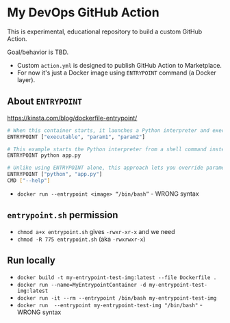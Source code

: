 My DevOps GitHub Action
===

This is experimental, educational repository to build a custom GitHub Action.

Goal/behavior is TBD.

- Custom `action.yml` is designed to publish GitHub Action to Marketplace.
- For now it's just a Docker image using `ENTRYPOINT` command (a Docker layer).

## About `ENTRYPOINT`

https://kinsta.com/blog/dockerfile-entrypoint/

```sh
# When this container starts, it launches a Python interpreter and executes the app.py script to act as your container’s default behavior.
ENTRYPOINT ["executable", "param1", "param2"] 

# This example starts the Python interpreter from a shell command instead of running it directly.
ENTRYPOINT python app.py 

# Unlike using ENTRYPOINT alone, this approach lets you override parameters passed during the docker run command.
ENTRYPOINT ["python", "app.py"]
CMD ["--help"]
```

- `docker run --entrypoint <image> “/bin/bash”` - WRONG syntax


## `entrypoint.sh` permission

- `chmod a+x entrypoint.sh` gives `-rwxr-xr-x` and we need
- `chmod -R 775 entrypoint.sh` (aka `-rwxrwxr-x`)


## Run locally

- `docker build -t my-entrypoint-test-img:latest --file Dockerfile .`
- `docker run --name=MyEntrypointContainer -d my-entrypoint-test-img:latest`
- `docker run -it --rm --entrypoint /bin/bash my-entrypoint-test-img`
- `docker run  --entrypoint my-entrypoint-test-img "/bin/bash"` - WRONG syntax
